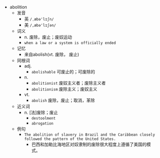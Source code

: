 - abolition
  - 发音
    - 英 `/ˌæbə'lɪʃn/`
    - 美 `/,æbə'lɪʃən/`
  - 词义
    - n. 废除，废止；废奴运动
    - `when a law or a system is officially ended`
  - 记忆
    - 来自abolish(vt. 废除， 废止)
  - 同根词
    - adj.
      - `abolishable` 可废止的；可废除的
    - n.
      - `abolitionist` 废奴主义者；废除主义者
      - `abolitionism` 废除主义；废奴主义
    - vt.
      - `abolish` 废除，废止；取消，革除
  - 近义词
    - n. [法]废除；废止
      - `destoolment`
      - `abrogation`
  - 例句
    - `The abolition of slavery in Brazil and the Caribbean closely followed the pattern of the United States.`
      - 巴西和加勒比海地区对奴隶制的废除很大程度上遵循了美国的模式。

